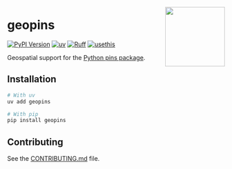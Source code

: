 <a href="https://github.com/tonkintaylor/geopins/"><img src="https://raw.githubusercontent.com/tonkintaylor/geopins/refs/heads/develop/docs/logo.svg" align="right" height="138" /></a>

<!--  -->
# geopins

[![PyPI Version](https://img.shields.io/pypi/v/geopins.svg)](<https://pypi.python.org/pypi/geopins>)
[![uv](https://img.shields.io/endpoint?url=https://raw.githubusercontent.com/astral-sh/uv/main/assets/badge/v0.json)](https://github.com/astral-sh/uv)
[![Ruff](https://img.shields.io/endpoint?url=https://raw.githubusercontent.com/astral-sh/ruff/main/assets/badge/v2.json)](https://github.com/astral-sh/ruff)
[![usethis](https://img.shields.io/endpoint?url=https://raw.githubusercontent.com/usethis-python/usethis-python/main/assets/badge/v1.json)](https://github.com/usethis-python/usethis-python)

Geospatial support for the [Python pins package](https://github.com/rstudio/pins-python).

## Installation

```bash
# With uv
uv add geopins

# With pip
pip install geopins
```

## Contributing

See the
[CONTRIBUTING.md](https://github.com/usethis-python/usethis-python/blob/main/CONTRIBUTING.md)
file.
